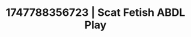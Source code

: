 ---
categories:
- Curvy goddess
- Erotic tension tease
- Soft domination
- Ebony
- Teasing look
image: /assets/images/1747788356723.jpg
layout: post
seo:
  description: Featured content with premium Scat Fetish, ABDL Play. HD images available.
  keywords: Scat Fetish, ABDL Play
  og_image: /assets/images/1747788356723.jpg
  schema_type: VisualArtwork
tags:
- ABDL Play
- '#1747788356723'
- Scat Fetish
title: 1747788356723 | Scat Fetish ABDL Play
---